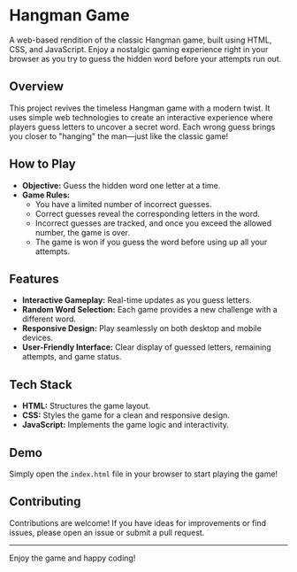 # Hangman Game

A web-based rendition of the classic Hangman game, built using HTML, CSS, and JavaScript. Enjoy a nostalgic gaming experience right in your browser as you try to guess the hidden word before your attempts run out.

## Overview

This project revives the timeless Hangman game with a modern twist. It uses simple web technologies to create an interactive experience where players guess letters to uncover a secret word. Each wrong guess brings you closer to "hanging" the man—just like the classic game!

## How to Play

- **Objective:** Guess the hidden word one letter at a time.
- **Game Rules:**
  - You have a limited number of incorrect guesses.
  - Correct guesses reveal the corresponding letters in the word.
  - Incorrect guesses are tracked, and once you exceed the allowed number, the game is over.
  - The game is won if you guess the word before using up all your attempts.

## Features

- **Interactive Gameplay:** Real-time updates as you guess letters.
- **Random Word Selection:** Each game provides a new challenge with a different word.
- **Responsive Design:** Play seamlessly on both desktop and mobile devices.
- **User-Friendly Interface:** Clear display of guessed letters, remaining attempts, and game status.

## Tech Stack

- **HTML:** Structures the game layout.
- **CSS:** Styles the game for a clean and responsive design.
- **JavaScript:** Implements the game logic and interactivity.

## Demo

Simply open the `index.html` file in your browser to start playing the game!

## Contributing

Contributions are welcome! If you have ideas for improvements or find issues, please open an issue or submit a pull request.

---

Enjoy the game and happy coding!
